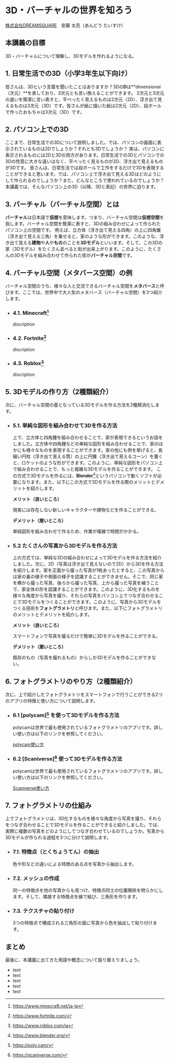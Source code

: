 # 3D・バーチャルの世界を知ろう

[株式会社DREAMSQUARE](https://www.minecraft.net/ja-jp)　安藤 太亮（あんどう たいすけ）

## 本講義の目標

3D・バーチャルについて理解し、3Dモデルを作れるようになる。

## 1. 日常生活での3D（小学3年生以下向け）

皆さんは、3Dという言葉を聞いたことはありますか？3Dの**D**は**dimensional（次元）**を表しており、3次元とも言い換えることができます。
2次元と3次元の違いを簡潔に言い表すと、平べったく見えるものは2次元（2D）、浮き出て見えるものは3次元（3D）です。皆さんが紙に描いた絵は2次元（2D）、段ボールで作ったおもちゃは3次元（3D）です。

## 2. パソコン上での3D

ここまで、日常生活での3Dについて説明しました。では、パソコンの画面に表示されているものは2Dでしょうか？それとも3Dでしょうか？
実は、パソコンに表示されるものには2Dと3Dの両方があります。日常生活での3Dとパソコンでの3Dの性質に大きな違いはなく、平べったく見るものが2D、浮き出て見えるものが3Dです。
皆さんは、日常生活では段ボールで工作をするだけで3Dを表現することができると思います。では、パソコン上で浮き出て見える3Dはどのようにして作られるのでしょうか？また、どんなところで使われているのでしょうか？
本講義では、そんなパソコン上の3D（以降、3Dと表記）の世界に迫ります。

## 3. バーチャル（バーチャル空間）とは

**バーチャル**は日本語で**仮想**を意味します。つまり、バーチャル空間は**仮想空間**を指します。バーチャル空間を簡潔に表すと、3Dの組み合わせによって作られたパソコン上の空間です。
例えば、立方体（浮き出て見える四角）の上に四角錐（浮き出て見える三角）を乗せると、家のような形ができます。このような、浮き出て見える**建物**や**人**や**もの**のことを**3Dモデル**といいます。そして、この3Dの家（3Dモデル）をたくさん並べると街が出来上がります。このように、たくさんの3Dモデルを組み合わせて作られた街が**バーチャル空間**です。

## 4. バーチャル空間（メタバース空間）の例

バーチャル空間のうち、様々な人と交流できるバーチャル空間を**メタバース**と呼びます。ここでは、世界中で大人気のメタバース（バーチャル空間）を3つ紹介します。

- ### 4.1. Minecraft[^1]

    discription

- ### 4.2. Fortnite[^2]

    discription

- ### 4.3. Roblox[^3]

    discription

## 5. 3Dモデルの作り方（2種類紹介）

次に、バーチャル空間の基となっている3Dモデルを作る方法を2種類消化します。

- ### 5.1. 単純な図形を組み合わせて3Dを作る方法

    上で、立方体と四角錘を組み合わせることで、家が表現できるというお話をしました。立方体や四角錘などの単純な図形を組み合わせることで、家のほかにも様々なものを表現することができます。家の他にも例を挙げると、長細い円柱（浮き出て見える筒）の上に円錐（浮き出て見えるコーン）を置くと、ロケットのような形ができます。このように、単純な図形をパソコン上で組み合わせることで、もっと複雑な3Dモデルを作ることができます。
    この方式で3Dモデルを作るには、**Blender**[^4]というパソコンで動くソフトが必要になります。また、以下にこの方式で3Dモデルを作る際のメリットとデメリットを紹介します。

    **メリット（良いところ）**

    現実には存在しない新しいキャラクターや建物などを作ることができる。

    **デメリット（悪いところ）**

    単純図形を組み合わせて作るため、作業が複雑で時間がかかる。

- ### 5.2 たくさんの写真から3Dモデルを作る方法

    上の方式では、単純な3Dの組み合わせによって3Dモデルを作る方法を紹介しました。次に、2D（写真は浮き出て見えないので2D）から3Dを作る方法を紹介します。家を正面から撮った写真が1枚あったとすると、この写真からは家の裏の様子や側面の様子を認識することができません。そこで、同じ家を横から撮った写真、後ろから撮った写真、上から撮った写真を補うことで、家全体の形を認識することができます。このように、3D化するものを様々な角度から写真を撮り、それらの写真をパソコン上でつなぎ合わせることで3Dモデルをつくることができます。このように、写真から3Dモデルをつくる技術を**フォトグラメトリ**と呼びます。また、以下にフォトグラメトリのメリットとデメリットを紹介します。

    **メリット（良いところ）**

    スマートフォンで写真を撮るだけで簡単に3Dモデルを作ることができる。

    **デメリット（悪いところ）**

    既存のもの（写真を撮れるもの）からしか3Dモデルを作ることができない。

## 6. フォトグラメトリのやり方（2種類紹介）

次に、上で紹介したフォトグラメトリをスマートフォンで行うことができる2つのアプリの特徴と使い方について説明します。

- ### 6.1 [polycam][^5] を使って3Dモデルを作る方法

    polycamは世界で最も使用されているフォトグラメトリのアプリです。詳しい使い方は以下のリンクを参照してください。

    [polycam使い方](Polycam-Manual.md)

- ### 6.2 [Scaniverse][^7] 使って3Dモデルを作る方法

    polycamは世界で最も使用されているフォトグラメトリのアプリです。詳しい使い方は以下のリンクを参照してください。

    [Scaniverse使い方](Scaniverse-Manual.md)

## 7. フォトグラメトリの仕組み

上でフォトグラメトリは、3D化するものを様々な角度から写真を撮り、それらをつなぎ合わせることで3Dモデルを作ることができると紹介しました。では、実際に複数の写真をどのようにしてつなぎ合わせているのでしょうか。写真から3Dモデルが作られる過程を3つに分けて説明します。

- ### 7.1. 特徴点（とくちょうてん）の抽出

    色や形などの違いによる特徴のある点を写真から抽出します。

- ### 7.2. メッシュの作成

    同一の特徴点を他の写真からも見つけ、特徴点同士の位置関係を明らかにします。そして、隣接する特徴点を線で結び、三角形を作ります。

- ### 7.3. テクスチャの貼り付け

    3つの特徴点で構成される三角形の面に写真から色を抽出して貼り付けます。

## まとめ

最後に、本講義に出てきた用語や概念について振り替えりましょう。

- text
- text
- text
- text
- text

[^1]:<https://www.minecraft.net/ja-jp>
[^2]:<https://www.fortnite.com/>
[^3]:<https://www.roblox.com/ja>
[^4]:<https://www.blender.org/>
[^5]:<https://poly.cam/>
[^7]:<https://scaniverse.com/>

